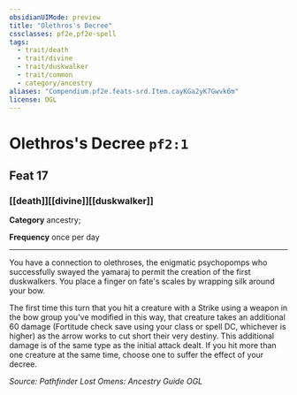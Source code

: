 ```yaml
---
obsidianUIMode: preview
title: "Olethros's Decree"
cssclasses: pf2e,pf2e-spell
tags:
  - trait/death
  - trait/divine
  - trait/duskwalker
  - trait/common
  - category/ancestry
aliases: "Compendium.pf2e.feats-srd.Item.cayKGa2yK7Gwvk6m"
license: OGL
---
```

# Olethros's Decree `pf2:1`
## Feat 17
### [[death]][[divine]][[duskwalker]]

**Category** ancestry; 




**Frequency** once per day

* * *

You have a connection to olethroses, the enigmatic psychopomps who successfully swayed the yamaraj to permit the creation of the first duskwalkers. You place a finger on fate's scales by wrapping silk around your bow.

The first time this turn that you hit a creature with a Strike using a weapon in the bow group you've modified in this way, that creature takes an additional 60 damage (Fortitude check save using your class or spell DC, whichever is higher) as the arrow works to cut short their very destiny. This additional damage is of the same type as the initial attack dealt. If you hit more than one creature at the same time, choose one to suffer the effect of your decree.

*Source: Pathfinder Lost Omens: Ancestry Guide*
*OGL*